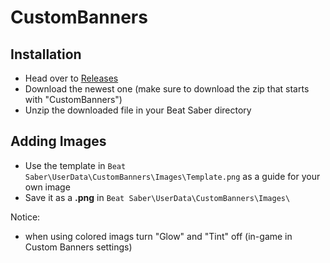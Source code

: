 # CustomBanners
## Installation
- Head over to [Releases](https://github.com/ToniMacaroni/CustomBanners)
- Download the newest one (make sure to download the zip that starts with "CustomBanners")
- Unzip the downloaded file in your Beat Saber directory

## Adding Images
- Use the template in `Beat Saber\UserData\CustomBanners\Images\Template.png`
  as a guide for your own image
- Save it as a **.png** in `Beat Saber\UserData\CustomBanners\Images\`

Notice:
- when using colored imags turn "Glow" and "Tint" off (in-game in Custom Banners settings)
